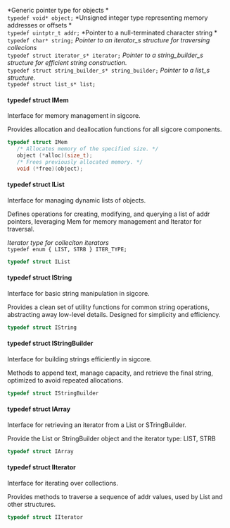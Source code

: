 *Generic pointer type for objects *  
`typedef void* object;`
*Unsigned integer type representing memory addresses or offsets *  
`typedef uintptr_t addr;`
*Pointer to a null-terminated character string *  
`typedef char* string;`
*Pointer to an iterator_s structure for traversing collecions*  
`typedef struct iterator_s* iterator;`
*Pointer to a string_builder_s structure for efficient string construction.*  
`typedef struct string_builder_s* string_builder;`
*Pointer to a list_s structure.*  
`typedef struct list_s* list;`

#### typedef struct IMem
Interface for memory management in sigcore.

Provides allocation and deallocation functions for all sigcore components.  
``` c
typedef struct IMem  
   /* Allocates memory of the specified size. */  
   object (*alloc)(size_t);
   /* Frees previously allocated memory. */  
   void (*free)(object);	
```  
#### typedef struct IList
Interface for managing dynamic lists of objects.

Defines operations for creating, modifying, and querying a list of addr pointers,
leveraging Mem for memory management and Iterator for traversal.

*Iterator type for colleciton iterators*  
`typedef enum { LIST, STRB } ITER_TYPE;`

``` c
typedef struct IList
```  
#### typedef struct IString
Interface for basic string manipulation in sigcore.

Provides a clean set of utility functions for common string operations,
abstracting away low-level details. Designed for simplicity and efficiency.

``` c
typedef struct IString
```  
#### typedef struct IStringBuilder
Interface for building strings efficiently in sigcore.

Methods to append text, manage capacity, and retrieve the final string,
optimized to avoid repeated allocations.

``` c
typedef struct IStringBuilder
```  
#### typedef struct IArray
Interface for retrieving an iterator from a List or STringBuilder.

Provide the List or StringBuilder object and the iterator type:
LIST, STRB

``` c
typedef struct IArray
```  
#### typedef struct IIterator
Interface for iterating over collections.

Provides methods to traverse a sequence of addr values, used by List and other structures.

``` c
typedef struct IIterator
```  
